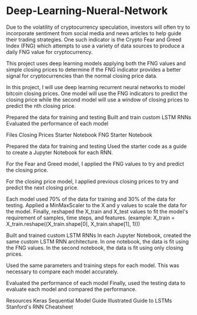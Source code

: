 # Deep-Learning-Nueral-Network


Due to the volatility of cryptocurrency speculation, investors will often try to incorporate sentiment from social media and news articles to help guide their trading strategies. One such indicator is the Crypto Fear and Greed Index (FNG) which attempts to use a variety of data sources to produce a daily FNG value for cryptocurrency. 

This project uses deep learning models applying both the FNG values and simple closing prices to determine if the FNG indicator provides a better signal for cryptocurrencies than the normal closing price data.

In this project, I will use deep learning recurrent neural networks to model bitcoin closing prices. One model will use the FNG indicators to predict the closing price while the second model will use a window of closing prices to predict the nth closing price.

Prepared the data for training and testing
Built and train custom LSTM RNNs
Evaluated the performance of each model

Files
Closing Prices Starter Notebook
FNG Starter Notebook

Prepared the data for training and testing
Used the starter code as a guide to create a Jupyter Notebook for each RNN. 

For the Fear and Greed model, I applied the FNG values to try and predict the closing price.

For the closing price model, I applied previous closing prices to try and predict the next closing price.

Each model used 70% of the data for training and 30% of the data for testing.
Applied a MinMaxScaler to the X and y values to scale the data for the model.
Finally, reshaped the X_train and X_test values to fit the model's requirement of samples, time steps, and features. (example: X_train = X_train.reshape((X_train.shape[0], X_train.shape[1], 1)))

Built and trained custom LSTM RNNs
In each Jupyter Notebook, created the same custom LSTM RNN architecture. In one notebook,  the data is fit using the FNG values. In the second notebook,  the data is fit using only closing prices.

Used the same parameters and training steps for each model. This was necessary to compare each model accurately.

Evaluated the performance of each model
Finally, used the testing data to evaluate each model and compared the performance.



Resources
Keras Sequential Model Guide
Illustrated Guide to LSTMs
Stanford's RNN Cheatsheet



